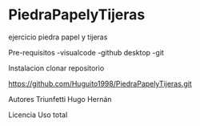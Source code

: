 # PiedraPapelyTijeras
ejercicio piedra papel y tijeras

Pre-requisitos
-visualcode 
-github desktop
-git

Instalacion
 clonar repositorio

 https://github.com/Huguito1998/PiedraPapelyTijeras.git
 
Autores
Triunfetti Hugo Hernán

Licencia
Uso total
